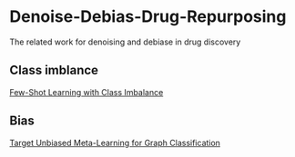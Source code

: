 # Denoise-Debias-Drug-Repurposing
The related work for denoising and debiase in drug discovery
## Class imblance
[Few-Shot Learning with Class Imbalance](https://arxiv.org/pdf/2101.02523.pdf)

## Bias
[Target Unbiased Meta-Learning for Graph Classification](https://www.researchgate.net/publication/351108548_Target_Unbiased_Meta-Learning_for_Graph_Classification)
